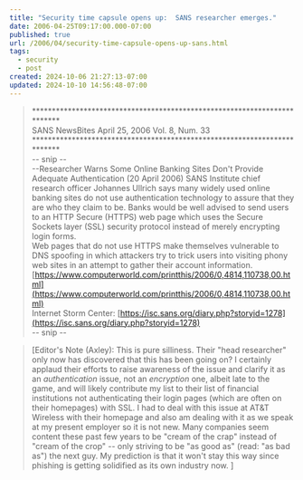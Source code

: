 ```yaml
---
title: "Security time capsule opens up:  SANS researcher emerges."
date: 2006-04-25T09:17:00.000-07:00
published: true
url: /2006/04/security-time-capsule-opens-up-sans.html
tags:
  - security
  - post
created: 2024-10-06 21:27:13-07:00
updated: 2024-10-10 14:56:48-07:00
---
```


>   
> \*\*\*\*\*\*\*\*\*\*\*\*\*\*\*\*\*\*\*\*\*\*\*\*\*\*\*\*\*\*\*\*\*\*\*\*\*\*\*\*\*\*\*\*\*\*\*\*\*\*\*\*\*\*\*\*\*\*\*\*\*\*\*\*\*\*\*\*\*\*\*\*\*  
> SANS NewsBites April 25, 2006 Vol. 8, Num. 33  
> \*\*\*\*\*\*\*\*\*\*\*\*\*\*\*\*\*\*\*\*\*\*\*\*\*\*\*\*\*\*\*\*\*\*\*\*\*\*\*\*\*\*\*\*\*\*\*\*\*\*\*\*\*\*\*\*\*\*\*\*\*\*\*\*\*\*\*\*\*\*\*\*\*  
> \-- snip --  
> \--Researcher Warns Some Online Banking Sites Don't Provide Adequate Authentication (20 April 2006) SANS Institute chief research officer Johannes Ullrich says many widely used online banking sites do not use authentication technology to assure that they are who they claim to be. Banks would be well advised to send users to an HTTP Secure (HTTPS) web page which uses the Secure Sockets layer (SSL) security protocol instead of merely encrypting login forms.  
> Web pages that do not use HTTPS make themselves vulnerable to DNS spoofing in which attackers try to trick users into visiting phony web sites in an attempt to gather their account information.  
> [https://www.computerworld.com/printthis/2006/0,4814,110738,00.html](https://www.computerworld.com/printthis/2006/0,4814,110738,00.html)  
> Internet Storm Center: [https://isc.sans.org/diary.php?storyid=1278](https://isc.sans.org/diary.php?storyid=1278)  
> \-- snip --  

  

>   
> \[Editor's Note (Axley): This is pure silliness. Their "head researcher" only now has discovered that this has been going on? I certainly applaud their efforts to raise awareness of the issue and clarify it as an _authentication_ issue, not an _encryption_ one, albeit late to the game, and will likely contribute my list to their list of financial institutions not authenticating their login pages (which are often on their homepages) with SSL. I had to deal with this issue at AT&T Wireless with their homepage and also am dealing with it as we speak at my present employer so it is not new. Many companies seem content these past few years to be "cream of the crap" instead of "cream of the crop" -- only striving to be "as good as" (read: "as bad as") the next guy. My prediction is that it won't stay this way since phishing is getting solidified as its own industry now. \]